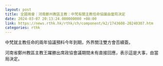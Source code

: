 ```yaml
---
layout: post
title: 全國兩會｜河南鄭州教區主教：中梵有關主教任命協議由當局決定
date: 2024-03-07 20:13:24.000000000 +08:00
link: https://news.rthk.hk/rthk/ch/component/k2/1743608-20240307.htm
categories: rthk
---
```


中梵就主教任命的兩年協議預料今年到期，外界關注雙方會否續簽。

河南省鄭州教區主教王躍勝出席政協會議期間未有直接回應，表示這是大事，由當局決定。
